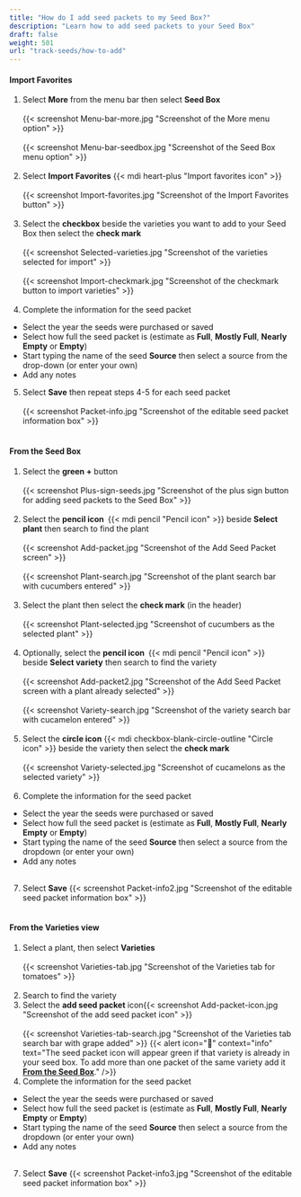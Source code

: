```yaml
---
title: "How do I add seed packets to my Seed Box?"
description: "Learn how to add seed packets to your Seed Box"
draft: false
weight: 501
url: "track-seeds/how-to-add"
---
```



#### Import Favorites
1. Select **More** from the menu bar then select **Seed Box**<br /><br />
{{< screenshot Menu-bar-more.jpg "Screenshot of the More menu option" >}}<br /><br />
{{< screenshot Menu-bar-seedbox.jpg "Screenshot of the Seed Box menu option" >}}<br /><br />
2. Select **Import Favorites** {{< mdi heart-plus "Import favorites icon" >}}<br /><br />
{{< screenshot Import-favorites.jpg "Screenshot of the Import Favorites button" >}}<br /><br />
3. Select the **checkbox** beside the varieties you want to add to your Seed Box then select the **check mark**<br /><br />
{{< screenshot Selected-varieties.jpg "Screenshot of the varieties selected for import" >}}<br /><br />
{{< screenshot Import-checkmark.jpg "Screenshot of the checkmark button to import varieties" >}}<br /><br />
4. Complete the information for the seed packet
- Select the year the seeds were purchased or saved
- Select how full the seed packet is (estimate as **Full**, **Mostly Full**, **Nearly Empty** or **Empty**)
- Start typing the name of the seed **Source** then select a source from the drop-down (or enter your own)
- Add any notes
5. Select **Save** then repeat steps 4-5 for each seed packet<br /><br />
{{< screenshot Packet-info.jpg "Screenshot of the editable seed packet information box" >}}<br /><br />


#### From the Seed Box
1. Select the **green +** button<br /><br />
{{< screenshot Plus-sign-seeds.jpg "Screenshot of the plus sign button for adding seed packets to the Seed Box" >}}<br /><br />
2. Select the **pencil icon** {{< mdi pencil "Pencil icon" >}} beside **Select plant** then search to find the plant<br /><br />
{{< screenshot Add-packet.jpg "Screenshot of the Add Seed Packet screen" >}}<br /><br />
{{< screenshot Plant-search.jpg "Screenshot of the plant search bar with cucumbers entered" >}}<br /><br />
3. Select the plant then select the **check mark** (in the header)<br /><br />
{{< screenshot Plant-selected.jpg "Screenshot of cucumbers as the selected plant" >}}<br /><br />
4. Optionally, select the **pencil icon** {{< mdi pencil "Pencil icon" >}} beside **Select variety** then search to find the variety<br /><br />
{{< screenshot Add-packet2.jpg "Screenshot of the Add Seed Packet screen with a plant already selected" >}}<br /><br />
{{< screenshot Variety-search.jpg "Screenshot of the variety search bar with cucamelon entered" >}}<br /><br />
5. Select the **circle icon** {{< mdi checkbox-blank-circle-outline "Circle icon" >}} beside the variety then select the **check mark**<br /><br />
{{< screenshot Variety-selected.jpg "Screenshot of cucamelons as the selected variety" >}}<br /><br />
6. Complete the information for the seed packet
- Select the year the seeds were purchased or saved
- Select how full the seed packet is (estimate as **Full**, **Mostly Full**, **Nearly Empty** or **Empty**)
- Start typing the name of the seed **Source** then select a source from the dropdown (or enter your own)
- Add any notes<br /><br />
7. Select **Save**
{{< screenshot Packet-info2.jpg "Screenshot of the editable seed packet information box" >}}<br /><br />


#### From the Varieties view
1. Select a plant, then select **Varieties**<br /><br />
{{< screenshot Varieties-tab.jpg "Screenshot of the Varieties tab for tomatoes" >}}<br /><br />
2. Search to find the variety
3. Select the **add seed packet** icon{{< screenshot Add-packet-icon.jpg "Screenshot of the add seed packet icon" >}}<br /><br />
{{< screenshot Varieties-tab-search.jpg "Screenshot of the Varieties tab search bar with grape added" >}}
{{< alert icon="️🍅" context="info" text="The seed packet icon will appear green if that variety is already in your seed box. To add more than one packet of the same variety add it [**From the Seed Box**](/#From-the-seed-box)." />}}
4. Complete the information for the seed packet
- Select the year the seeds were purchased or saved
- Select how full the seed packet is (estimate as **Full**, **Mostly Full**, **Nearly Empty** or **Empty**)
- Start typing the name of the seed **Source** then select a source from the dropdown (or enter your own)
- Add any notes<br /><br />
7. Select **Save**
{{< screenshot Packet-info3.jpg "Screenshot of the editable seed packet information box" >}}<br /><br />
